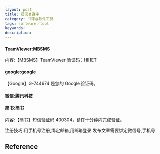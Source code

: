 ```yaml
---
layout: post
title: 短信关键字
category: 书籍与软件工具
tags: software／tool
keywords: 
description: 
---
```


#### TeamViewer:MBSMS
内容:【MBSMS】TeamViewer 验证码：HII1ET

#### google:google
【Google】G-744674 是您的 Google 验证码。

#### 微信:腾讯科技


#### 简书:简书
内容:【简书】短信验证码 400304，请在十分钟内完成验证。

注册技巧:用手机号注册,绑定邮箱,用邮箱登录
发布文章需要绑定微信号,手机号

## Reference

